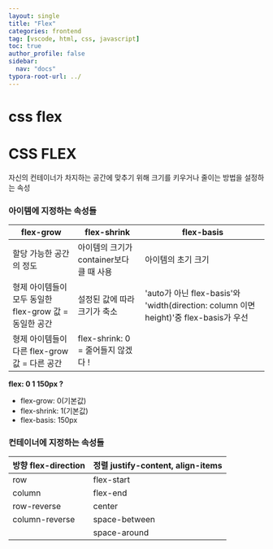```yaml
---
layout: single
title: "Flex"
categories: frontend
tag: [vscode, html, css, javascript]
toc: true
author_profile: false
sidebar:
  nav: "docs"
typora-root-url: ../
---
```




# css flex



# CSS FLEX



자신의 컨테이너가 차지하는 공간에 맞추기 위해 크기를 키우거나 줄이는 방법을 설정하는 속성 



### 아이템에 지정하는 속성들 

| flex-grow                                              | flex-shrink                              | flex-basis                                                   |
| ------------------------------------------------------ | ---------------------------------------- | ------------------------------------------------------------ |
| 할당 가능한 공간의 정도                                | 아이템의 크기가 container보다 클 때 사용 | 아이템의 초기 크기                                           |
| 형제 아이템들이 모두 동일한 flex-grow 값 = 동일한 공간 | 설정된 값에 따라 크기가 축소             | 'auto가 아닌 flex-basis'와 'width(direction: column 이면 height)'중 flex-basis가 우선 |
| 형제 아이템들이 다른 flex-grow값 = 다른 공간           | flex-shrink: 0 = 줄어들지 않겠다 !       |                                                              |



**flex: 0 1 150px ?**

- flex-grow: 0(기본값)
- flex-shrink: 1(기본값)
- flex-basis: 150px



### 컨테이너에 지정하는 속성들

| 방향 flex-direction | 정렬 justify-content, align-items |
| ------------------- | --------------------------------- |
| row                 | flex-start                        |
| column              | flex-end                          |
| row-reverse         | center                            |
| column-reverse      | space-between                     |
|                     | space-around                      |









